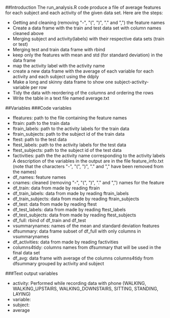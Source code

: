 ##Introduction
The run\_analysis.R code produce a file of average features for each subject and each activity of the given data set.
Here are the steps:
* Getting and cleaning (removing "-", "(", ")", "." and ",") the feature names
* Create a data frame with the train and test data set with column names cleaned above
* Merging subject and activity(labels) with their respective data sets (train or test)
* Merging test and train data frame with rbind
* keep only the features with mean and std (for standard deviation) in the data frame
* map the activity label with the activity name
* create a new data frame with the average of each variable for each activity and each subject using the ddply
* Make a long and skinny data frame to show one subject-activity-variable per row
* Tidy the data with reordering of the columns and ordering the rows
* Write the table in a text file named average.txt

##Variables
###Code variables
* ffeatures: path to the file containing the feature names
* ftrain: path to the train data
* ftrain_labels: path to the activity labels for the train data
* ftrain_subjects: path to the subject id of the train data
* ftest: path to the test data
* ftest_labels: path to the activity labels for the test data
* ftest_subjects: path to the subject id of the test data
* factivities: path the the activity name corresponding to the activity labels
A description of the variables in the output are in the file feature_info.txt
(note that the characters "-", "(", ")", "." and "," have been removed from the names)
* df_names: feature names
* cnames: cleaned (removing "-", "(", ")", "." and ",") names for the feature
* df_train: data from made by reading ftrain
* df\_train\_labels: data from made by reading ftrain_labels
* df\_train\_subjects: data from made by reading ftrain_subjects
* df_test: data from made by reading ftest
* df\_test\_labels: data from made by reading ftest_labels
* df\_test\_subjects: data from made by reading ftest_subjects
* df\_full: rbind of df\_train and df_test
* vsummarynames: names of the mean and standard deviation features
* dfsummary: data frame subset of df\_full with only columns in vsummarynames
* df\_activities: data from made by reading factivities
* columns4tidy: columns names from dfsummary that will be used in the final data set
* df_avg: data frame with average of the columns columns4tidy from dfsummary grouped by activity and subject


###Text output variables
* activity: Performed while recording data with phone (WALKING, WALKING\_UPSTAIRS, WALKING\_DOWNSTAIRS, SITTING, STANDING, LAYING)
* variable:
* subject:
* average
